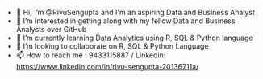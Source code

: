 - 👋 Hi, I’m @RivuSengupta and I'm an aspiring Data and Business Analyst
- 👀 I’m interested in getting along with my fellow Data and Business Analysts over GitHub
- 🌱 I’m currently learning Data Analytics using R, SQL & Python language
- 💞️ I’m looking to collaborate on R, SQL & Python Language
- 📫 How to reach me : 9433115887 / Linkedin: https://www.linkedin.com/in/rivu-sengupta-20136711a/

<!---
RivuSengupta/RivuSengupta is a ✨ special ✨ repository because its `README.md` (this file) appears on your GitHub profile.
You can click the Preview link to take a look at your changes.
--->
